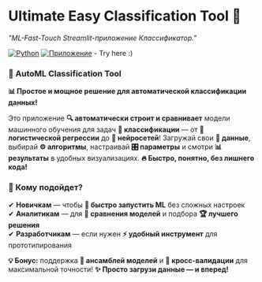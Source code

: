 # Ultimate Easy Classification Tool 🚀 
*"ML-Fast-Touch Streamlit-приложение Классификатор."*

[![Python](https://img.shields.io/badge/Python-3.9%2B-blue)](https://www.python.org/)
[![Приложение](https://img.shields.io/badge/Streamlit-1.28.0-FF4B4B)](https://mlproject-dsb8mfka6pvatnvdljktcc.streamlit.app/) - Try here :)
### **🚀 AutoML Classification Tool**  
**📊 Простое и мощное решение для автоматической классификации данных!**  

Это приложение **🔍 автоматически строит и сравнивает** модели машинного обучения для задач **📑 классификации** — от **🧮 логистической регрессии** до **🧠 нейросетей**! Загружай свои **📂 данные**, выбирай **⚙️ алгоритмы**, настраивай **🎛 параметры** и смотри **📊 результаты** в удобных визуализациях. **🔥 Быстро, понятно, без лишнего кода!**  

### **🎯 Кому подойдет?**  
✔ **Новичкам** — чтобы **🚀 быстро запустить ML** без сложных настроек  
✔ **Аналитикам** — для **🔎 сравнения моделей** и подбора **🏆 лучшего решения**  
✔ **Разработчикам** — если нужен **⚡ удобный инструмент** для прототипирования  

**💡 Бонус:** поддержка **🤖 ансамблей моделей** и **🔁 кросс-валидации** для максимальной точности! **✨ Просто загрузи данные — и вперед!**
